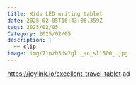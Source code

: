 ```yaml
---
title: Kids LED writing tablet
date: 2025-02-05T16:43:06.359Z
tags: 2025/02/05
Category: 2025/02/05
description: |
  ✂✂ clip
image: img/71nzh3dw2gl._ac_sl1500_.jpg
---
```

https://joylink.io/excellent-travel-tablet
ad